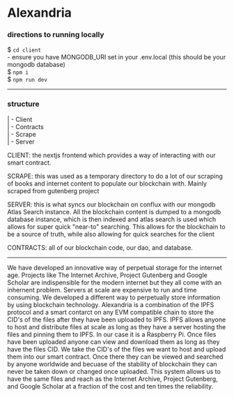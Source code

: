 # Alexandria

### directions to running locally
\$ `cd client`  
\- ensure you have MONGODB_URI set in your .env.local (this should be your mongodb database)  
\$ `npm i`  
\$ `npm run dev`

--- 

### structure
| - Client  
| - Contracts  
| - Scrape  
| - Server  

CLIENT: the nextjs frontend which provides a way of interacting with our smart contract.  

SCRAPE: this was used as a temporary directory to do a lot of our scraping of books and internet content to populate our blockchain with. Mainly scraped from gutenberg project

SERVER: this is what syncs our blockchain on conflux with our mongodb Atlas Search instance. All the blockchain content is dumped to a mongodb database instance, which is then indexed and atlas search is used which allows for super quick "near-to" searching. This allows for the blockchain to be a source of truth, while also allowing for quick searches for the client

CONTRACTS: all of our blockchain code, our dao, and database.

---

We have developed an innovative way of perpetual storage for the internet age. Projects like The Internet Archive, Project Gutenberg and Google Scholar are indispensible for the modern internet but they all come with an inhernent problem. Servers at scale are expensive to run and time consuming. We developed a different way to perpetually store information by using blockchain technology. Alexandria is a combination of the IPFS protocol and a smart contarct on any EVM compatible chain to store the CID's of the files after they have been uploaded to IPFS. IPFS allows anyone to host and distribute files at scale as long as they have a server hosting the files and pinning them to IPFS. In our case it is a Raspberry Pi. Once files have been uploaded anyone can view and download them as long as they have the files CID. We take the CID's of the files we want to host and upload them into our smart contract. Once there they can be viewed and searched by anyone worldwide and becuase of the stability of blockchain they can never be taken down or changed once uploaded. This system allows us to have the same files and reach as the Internet Archive, Project Gutenberg, and Google Scholar at a fraction of the cost and ten times the reliability. 
